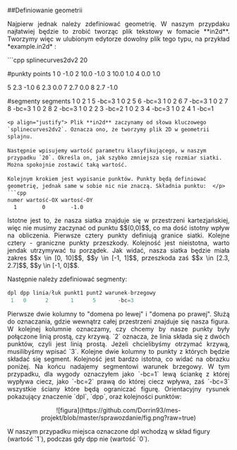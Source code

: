 ##Definiowanie geometrii
<p align="justify">Najpierw jednak należy zdefiniować geometrię. W naszym przypdaku najłatwiej będzie to zrobić tworząc plik tekstowy w fomacie **in2d**. Tworzymy więc w ulubionym edytorze dowolny plik tego typu, na przykład *example.in2d* :</p>  
```cpp
splinecurves2dv2
20

#punkty
points
1 0 -1.0
2 10.0 -1.0
3 10.0 1.0
4 0.0 1.0

5 2.3 -1.0
6 2.3 0.0
7 2.7 0.0
8 2.7 -1.0

#segmenty
segments
1 0 2 1 5 -bc=3
1 0 2 5 6 -bc=3
1 0 2 6 7 -bc=3
1 0 2 7 8 -bc=3
1 0 2 8 2 -bc=3
1 0 2 2 3 -bc=2
1 0 2 3 4 -bc=3
1 0 2 4 1 -bc=1
```
<p align="justify"> Plik **in2d** zaczynamy od słowa kluczowego `splinecurves2dv2`. Oznacza ono, że tworzymy plik 2D w geometrii splajnu.  

Następnie wpisujemy wartość parametru klasyfikującego, w naszym przypadku `20`. Określa on, jak szybko zmniejsza się rozmiar siatki. Można spokojnie zostawić taką wartość.  

Kolejnym krokiem jest wypisanie punktów. Punkty będą definiować geometrię, jednak same w sobie nic nie znaczą. Składnia punktu:  </p>
```cpp
numer wartość-OX wartosć-OY
  1        0        -1.0
```
<p align="justify">Istotne jest to, że nasza siatka znajduje się w przestrzeni kartezjańskiej, więc nie musimy zaczynać od punktu $$(0,0)$$, co ma dość istotny wpływ na obliczenia.  
Pierwsze cztery punkty definiują granice siatki. Kolejne cztery  - graniczne punkty przeszkody. Kolejność jest nieistotna, warto jendak utrzymywać tu porządek. Jak widać, nasza siatka będzie miała zakres $$x \in [0, 10]$$, $$y \in [-1, 1]$$, przeszkoda zaś $$x \in [2.3, 2.7]$$, $$y \in [-1, 0]$$.   

Następnie należy zdefiniować segmenty:  </p>
```cpp
dpl dpp linia/łuk punkt1 punt2 warunek-brzegowy
 1   0      2       1      5       -bc=3
```
<p align="justify">Pierwsze dwie kolumny to "domena po lewej" i "domena po prawej". Służą do oznaczania, gdzie wewnątrz całej przestrzeni znajduje się nasza figura.  
W kolejnej kolumnie oznaczamy, czy chcemy by nasze punkty były połączone linią prostą, czy krzywą. `2` oznacza, że linia składa się z dwóch punktów, czyli jest linią prostą. Jeżeli chcielibyśmy otrzymać krzywą, musilibyśmy wpisać `3`.  
Kolejne dwie kolumny to punkty z których będzie składać się segment. Kolejność jest bardzo istotna, co widać na obrazku poniżej.  
Na końcu nadajemy segmentowi warunek brzegowy. W tym przypadku, dla wygody oznaczyłem jako `-bc=1` lewą ściankę z której wypływa ciecz, jako `-bc=2` prawą do której ciecz wpływa, zaś `-bc=3` wszystkie ściany które będą ograniczać figurę.  
Orientacyjny rysunek pokazujący znaczenie `dpl`, `dpp`, oraz kolejności punktów:  </p>
<p align="center"> ![figura](https://github.com/Dorrin93/mes-projekt/blob/master/sprawozdanie/fig.png?raw=true)</p>
W naszym przypadku miejsca oznaczone dpl wchodzą w skład figury (wartość `1`), podczas gdy dpp nie (wartość `0`). 